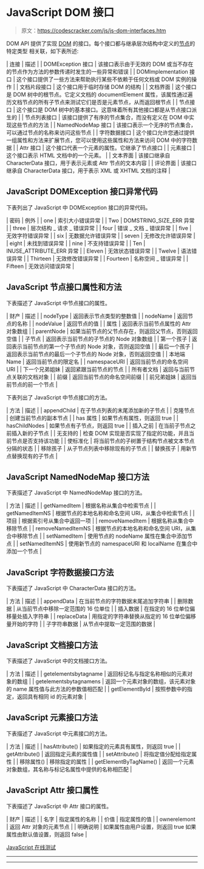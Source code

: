 # JavaScript DOM 接口

> 原文：<https://codescracker.com/js/js-dom-interfaces.htm>

DOM API 提供了实现 [DOM](/js/js-html-dom.htm) 的接口。每个接口都与继承层次结构中定义的[节点](/js/js-dom-nodes.htm)的特定类型 相关联，如下表所述:

| 连接 | 描述 |
| DOMException 接口 | 该接口表示由于无效的 DOM 或当不存在的节点作为方法的参数传递时发生的一些异常和错误 |
| DOMImplementation 接口 | 这个接口提供了一些方法来帮助执行某些不依赖于任何文档或 DOM 实例的操作 |
| 文档片段接口 | 这个接口用于临时存储 DOM 的结构 |
| 文档界面 | 这个接口是 DOM 树中的根节点。它定义文档的 documentElement 属性，该属性通过遍历文档节点的所有子节点来测试它们是否是元素节点，从而返回根节点 |
| 节点接口 | 这个接口是 DOM 树中的基本接口。这意味着所有其他接口都是从节点接口派生的 |
| 节点列表接口 | 该接口提供了有序的节点集合，而没有定义在 DOM 中实现这些节点的方法 |
| NamedNodeMap 接口 | 该接口表示一个无序的节点集合，可以通过节点的名称来访问这些节点 |
| 字符数据接口 | 这个接口允许您通过提供一组属性和方法来扩展节点，您可以使用这些属性和方法来访问 DOM 中的字符数据 |
| Attr 接口 | 这个接口代表一个元素的属性。它继承了节点接口 |
| 元素接口 | 这个接口表示 HTML 文档中的一个元素。 |
| 文本界面 | 该接口继承自 CharacterData 接口，用于表示元素或 Attr 节点的文本内容 |
| 评论界面 | 该接口继承自 CharacterData 接口，用于表示 XML 或 XHTML 文档的注释 |

## JavaScript DOMException 接口异常代码

下表列出了 JavaScript 中 DOMException 接口的异常代码。

| 密码 | 例外 |
| one | 索引大小错误异常 |
| Two | DOMSTRING_SIZE_ERR 异常 |
| three | 层次结构 _ 请求 _ 错误异常 |
| four | 错误 _ 文档 _ 错误异常 |
| five | 无效字符错误异常 |
| six | 无数据允许错误异常 |
| seven | 无修改允许错误异常 |
| eight | 未找到错误异常 |
| nine | 不支持错误异常 |
| Ten | INUSE_ATTRIBUTE_ERR 异常 |
| Eleven | 无效状态错误异常 |
| Twelve | 语法错误异常 |
| Thirteen | 无效修改错误异常 |
| Fourteen | 名称空间 _ 错误异常 |
| Fifteen | 无效访问错误异常 |

## JavaScript 节点接口属性和方法

下表描述了 JavaScript 中节点接口的属性。

| 财产 | 描述 |
| nodeType | 返回表示节点类型的整数值 |
| nodeName | 返回节点的名称 |
| nodeValue | 返回节点的值 |
| 属性 | 返回表示当前节点属性的 Attr 对象数组 |
| parentNode | 如果当前节点的父节点存在，则返回父节点，否则返回空值 |
| 子节点 | 返回表示当前节点的子节点的 Node 对象数组 |
| 第一个孩子 | 返回表示当前节点的第一个子节点的 Node 对象，否则返回空值 |
| 最后一个孩子 | 返回表示当前节点的最后一个子节点的 Node 对象，否则返回空值 |
| 本地端 Name | 返回当前节点的限定名 |
| namespaceURI | 返回当前节点的命名空间 URI |
| 下一个兄弟姐妹 | 返回紧跟当前节点的节点 |
| 所有者文档 | 返回与当前节点关联的文档对象 |
| 前缀 | 返回当前节点的命名空间前缀 |
| 前兄弟姐妹 | 返回当前节点的前一个节点 |

下表列出了 JavaScript 中节点接口的方法。

| 方法 | 描述 |
| appendChild | 在子节点列表的末尾添加新的子节点 |
| 克隆节点 | 创建当前节点的副本节点 |
| has 属性 | 如果节点有属性，则返回 true |
| hasChildNodes | 如果节点有子节点，则返回 true |
| 插入之前 | 在当前子节点之前插入新的子节点 |
| 无支持的 | 检查 DOM 实现是否实现了指定的功能，并且当前节点是否支持该功能 |
| 使标准化 | 将当前节点的子树置于结构节点被文本节点分隔的状态 |
| 移除孩子 | 从子节点列表中移除现有的子节点 |
| 替换孩子 | 用新节点替换现有的子节点 |

## JavaScript NamedNodeMap 接口方法

下表描述了 JavaScript 中 NamedNodeMap 接口的方法。

| 方法 | 描述 |
| getNamedItem | 根据名称从集合中检索节点 |
| getNamedItemNS | 根据节点的本地名称和命名空间 URI，从集合中检索节点 |
| 项目 | 根据索引号从集合中返回一项 |
| removeNamedItem | 根据名称从集合中移除节点 |
| removeNamedItemNS | 根据节点的本地名称和命名空间 URI，从集合中移除节点 |
| setNamedItem | 使用节点的 nodeName 属性在集合中添加节点 |
| setNamedItemNS | 使用新节点的 namespaceURI 和 localName 在集合中添加一个节点 |

## JavaScript 字符数据接口方法

下表描述了 JavaScript 中 CharacterData 接口的方法。

| 方法 | 描述 |
| appendData | 在当前节点的字符数据末尾追加字符串 |
| 删除数据 | 从当前节点中移除一定范围的 16 位单位 |
| 插入数据 | 在指定的 16 位单位偏移量处插入字符串 |
| replaceData | 用指定的字符串替换从指定的 16 位单位偏移量开始的字符 |
| 子字符串数据 | 从节点中提取一定范围的数据 |

## JavaScript 文档接口方法

下表描述了 JavaScript 中的文档接口方法。

| 方法 | 描述 |
| getelementsbytagname | 返回标记名与指定名称相似的元素对象的数组 |
| getelementsbytagnamens | 返回一个元素对象的数组，该元素对象的 name 属性值与此方法的参数值相匹配 |
| getElementById | 按照参数中的指定，返回具有相同 id 的元素对象 |

## JavaScript 元素接口方法

下表描述了 JavaScript 中元素接口的方法。

| 方法 | 描述 |
| hasAttribute() | 如果指定的元素具有属性，则返回 true |
| getAttribute() | 返回指定元素的属性值 |
| setAttribute() | 将指定值分配给指定属性 |
| 移除属性() | 移除指定的属性 |
| getElementByTagName() | 返回一个元素对象数组，其名称与标记名属性中提供的名称相匹配 |

## JavaScript Attr 接口属性

下表描述了 JavaScript 中 Attr 接口的属性。

| 财产 | 描述 |
| 名字 | 指定属性的名称 |
| 价值 | 指定属性的值 |
| ownerelemont | 返回 Attr 对象的元素节点 |
| 明确说明 | 如果属性由用户设置，则返回 true 如果属性由默认值设置，则返回 false |

[JavaScript 在线测试](/exam/showtest.php?subid=6)

* * *

* * *